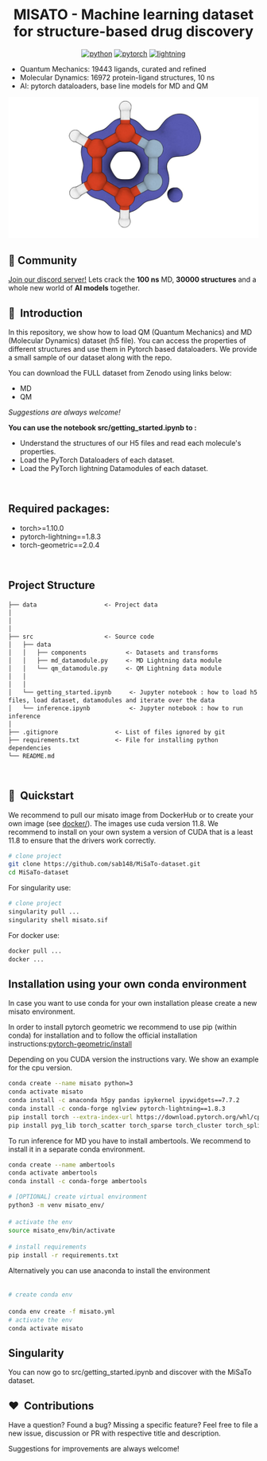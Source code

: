 <div align="center">

# MISATO - Machine learning dataset for structure-based drug discovery

[![python](https://img.shields.io/badge/-Python_3.7_%7C_3.8_%7C_3.9_%7C_3.10-blue?logo=python&logoColor=white)](https://github.com/pre-commit/pre-commit)
[![pytorch](https://img.shields.io/badge/PyTorch_1.10+-ee4c2c?logo=pytorch&logoColor=white)](https://pytorch.org/get-started/locally/)
[![lightning](https://img.shields.io/badge/-Lightning_1.8+-792ee5?logo=pytorchlightning&logoColor=white)](https://pytorchlightning.ai/)

</div>
 

- Quantum Mechanics: 19443 ligands, curated and refined
- Molecular Dynamics: 16972 protein-ligand structures, 10 ns 
- AI: pytorch dataloaders, base line models for MD and QM

![Alt text](logo.jpg?raw=true "MISATO")

## :purple_heart: Community

[Join our discord server!](https://discord.gg/tGaut92VYB)
Lets crack the **100 ns** MD, **30000 structures** and a whole new world of **AI models** together.

## 📌  Introduction 
 
In this repository, we show how to load QM (Quantum Mechanics) and MD (Molecular Dynamics) dataset (h5 file). You can access the properties of different structures and use them in Pytorch based dataloaders. We provide a small sample of our dataset along with the repo.

You can download the FULL dataset from Zenodo using links below:

- MD
- QM
 
_Suggestions are always welcome!_





**You can use the notebook src/getting_started.ipynb to :**

- Understand the structures of our H5 files and read each molecule's properties.
- Load the PyTorch Dataloaders of each dataset.
- Load the PyTorch lightning Datamodules of each dataset.

<br>

## Required packages:

- torch>=1.10.0
- pytorch-lightning==1.8.3
- torch-geometric==2.0.4

<br>

## Project Structure

```
├── data                   <- Project data
│
│
│
├── src                    <- Source code
│   ├── data                    
│   │   ├── components           <- Datasets and transforms
│   │   ├── md_datamodule.py     <- MD Lightning data module
│   │   └── qm_datamodule.py     <- QM Lightning data module
│   │
│   │
│   └── getting_started.ipynb     <- Jupyter notebook : how to load h5 files, load dataset, datamodules and iterate over the data
│   └── inference.ipynb           <- Jupyter notebook : how to run inference
│
├── .gitignore                <- List of files ignored by git
├── requirements.txt          <- File for installing python dependencies
└── README.md
```

<br>

## 🚀  Quickstart

We recommend to pull our misato image from DockerHub or to create your own image (see [docker/](docker/)).  The images use cuda version 11.8. We recommend to install on your own system a version of CUDA that is a least 11.8 to ensure that the drivers work correctly.

```bash
# clone project
git clone https://github.com/sab148/MiSaTo-dataset.git
cd MiSaTo-dataset
```
For singularity use:
```bash
# clone project
singularity pull ...
singularity shell misato.sif
```

For docker use: 

```bash
docker pull ...
docker ...
```


## Installation using your own conda environment

In case you want to use conda for your own installation please create a new misato environment.

In order to install pytorch geometric we recommend to use pip (within conda) for installation and to follow the official installation instructions:[pytorch-geometric/install](
https://pytorch-geometric.readthedocs.io/en/latest/install/installation.html)

Depending on you CUDA version the instructions vary. We show an example for the cpu version.

```bash
conda create --name misato python=3
conda activate misato
conda install -c anaconda h5py pandas ipykernel ipywidgets==7.7.2
conda install -c conda-forge nglview pytorch-lightning==1.8.3
pip install torch --extra-index-url https://download.pytorch.org/whl/cpu
pip install pyg_lib torch_scatter torch_sparse torch_cluster torch_spline_conv torch_geometric -f https://data.pyg.org/whl/torch-1.13.0+cpu.html
```

To run inference for MD you have to install ambertools. We recommend to install it in a separate conda environment.

```bash
conda create --name ambertools
conda activate ambertools
conda install -c conda-forge ambertools
```



```bash
# [OPTIONAL] create virtual environment
python3 -m venv misato_env/

# activate the env
source misato_env/bin/activate

# install requirements
pip install -r requirements.txt
```
Alternatively you can use anaconda to install the environment
```bash

# create conda env

conda env create -f misato.yml
# activate the env
conda activate misato


```
## Singularity





You can now go to src/getting_started.ipynb and discover with the MiSaTo dataset.

## ❤️  Contributions

Have a question? Found a bug? Missing a specific feature? Feel free to file a new issue, discussion or PR with respective title and description.

Suggestions for improvements are always welcome!

<br>

